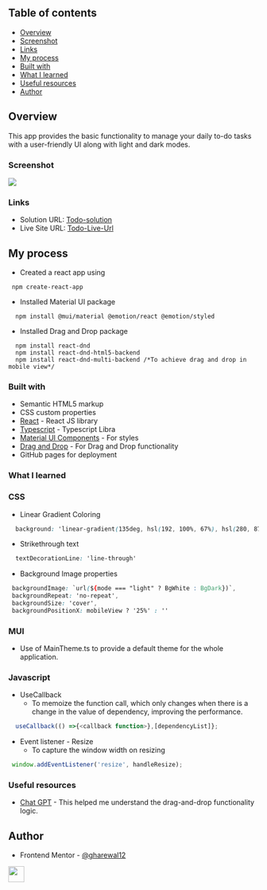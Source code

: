 ## Table of contents

- [Overview](#overview)
- [Screenshot](#screenshot)
- [Links](#links)
- [My process](#my-process)
- [Built with](#built-with)
- [What I learned](#what-i-learned)
- [Useful resources](#useful-resources)
- [Author](#author)

## Overview
This app provides the basic functionality to manage your daily to-do tasks with a user-friendly UI along with light and dark modes.

### Screenshot

![](./images/screenshot.png)

### Links

- Solution URL: [Todo-solution](https://github.com/gharewal12/todo-app)
- Live Site URL: [Todo-Live-Url](https://gharewal12.github.io/todo-app/)

## My process
- Created a react app using
```node
 npm create-react-app
```
- Installed Material UI package
```node
  npm install @mui/material @emotion/react @emotion/styled
```
- Installed Drag and Drop package
```node
  npm install react-dnd
  npm install react-dnd-html5-backend
  npm install react-dnd-multi-backend /*To achieve drag and drop in mobile view*/
```
### Built with

- Semantic HTML5 markup
- CSS custom properties
- [React](https://reactjs.org/) - React JS library
- [Typescript](https://www.typescriptlang.org/) - Typescript Libra
- [Material UI Components](https://mui.com/) - For styles
- [Drag and Drop](https://www.npmjs.com/package/react-dnd-multi-backend) - For Drag and Drop functionality
- GitHub pages for deployment


### What I learned

### CSS
- Linear Gradient Coloring
```css
  background: 'linear-gradient(135deg, hsl(192, 100%, 67%), hsl(280, 87%, 65%))'
```
- Strikethrough text
```css
  textDecorationLine: 'line-through'
```
- Background Image properties
 ```css
  backgroundImage: `url(${mode === "light" ? BgWhite : BgDark})`,
  backgroundRepeat: 'no-repeat',
  backgroundSize: 'cover',
  backgroundPositionX: mobileView ? '25%' : ''
```
### MUI
- Use of MainTheme.ts to provide a default theme for the whole application.
  
### Javascript

- UseCallback
  - To memoize the function call, which only changes when there is a change in the value of dependency, improving the performance.
```js
  useCallback(() =>{<callback function>},[dependencyList]};
```
- Event listener - Resize
  - To capture the window width on resizing
```js
 window.addEventListener('resize', handleResize);
```

### Useful resources

- [Chat GPT](https://chat.openai.com/) - This helped me understand the drag-and-drop functionality logic.

## Author

- Frontend Mentor - [@gharewal12](https://www.frontendmentor.io/profile/gharewal12)
<p align="left">
  <a href="https://www.linkedin.com/in/granth-gharewal" target="_blank" rel="noreferrer"><img src="https://raw.githubusercontent.com/danielcranney/readme-generator/main/public/icons/socials/linkedin.svg" width="32" height="32" /></a>
</p>

